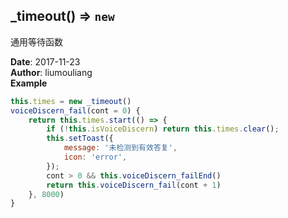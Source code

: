 ## \_timeout() ⇒ <code>new</code>
<p>通用等待函数</p>

**Date**: 2017-11-23  
**Author**: liumouliang  
**Example**  
```javascript
this.times = new _timeout()
voiceDiscern_fail(cont = 0) {
    return this.times.start(() => {
        if (!this.isVoiceDiscern) return this.times.clear();
        this.setToast({
            message: '未检测到有效答复',
            icon: 'error',
        });
        cont > 0 && this.voiceDiscern_failEnd()
        return this.voiceDiscern_fail(cont + 1)
    }, 8000)
}
```

